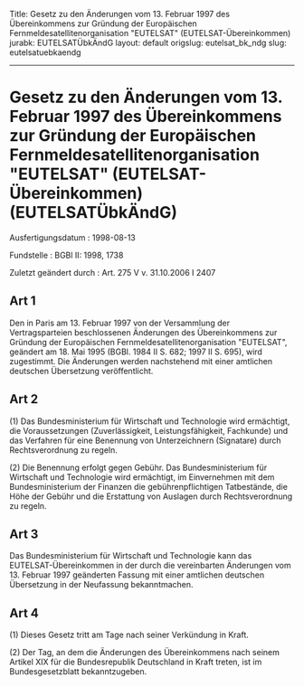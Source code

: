 Title: Gesetz zu den Änderungen vom 13. Februar 1997 des Übereinkommens zur Gründung
  der Europäischen Fernmeldesatellitenorganisation "EUTELSAT" (EUTELSAT-Übereinkommen)
jurabk: EUTELSATÜbkÄndG
layout: default
origslug: eutelsat_bk_ndg
slug: eutelsatuebkaendg

---

# Gesetz zu den Änderungen vom 13. Februar 1997 des Übereinkommens zur Gründung der Europäischen Fernmeldesatellitenorganisation "EUTELSAT" (EUTELSAT-Übereinkommen) (EUTELSATÜbkÄndG)

Ausfertigungsdatum
:   1998-08-13

Fundstelle
:   BGBl II: 1998, 1738

Zuletzt geändert durch
:   Art. 275 V v. 31.10.2006 I 2407


## Art 1

Den in Paris am 13. Februar 1997 von der Versammlung der
Vertragsparteien beschlossenen Änderungen des Übereinkommens zur
Gründung der Europäischen Fernmeldesatellitenorganisation "EUTELSAT",
geändert am 18. Mai 1995 (BGBl. 1984 II S. 682; 1997 II S. 695), wird
zugestimmt. Die Änderungen werden nachstehend mit einer amtlichen
deutschen Übersetzung veröffentlicht.


## Art 2

(1) Das Bundesministerium für Wirtschaft und Technologie wird
ermächtigt, die Voraussetzungen (Zuverlässigkeit, Leistungsfähigkeit,
Fachkunde) und das Verfahren für eine Benennung von Unterzeichnern
(Signatare) durch Rechtsverordnung zu regeln.

(2) Die Benennung erfolgt gegen Gebühr. Das Bundesministerium für
Wirtschaft und Technologie wird ermächtigt, im Einvernehmen mit dem
Bundesministerium der Finanzen die gebührenpflichtigen Tatbestände,
die Höhe der Gebühr und die Erstattung von Auslagen durch
Rechtsverordnung zu regeln.


## Art 3

Das Bundesministerium für Wirtschaft und Technologie kann das
EUTELSAT-Übereinkommen in der durch die vereinbarten Änderungen vom
13\. Februar 1997 geänderten Fassung mit einer amtlichen deutschen
Übersetzung in der Neufassung bekanntmachen.


## Art 4

(1) Dieses Gesetz tritt am Tage nach seiner Verkündung in Kraft.

(2) Der Tag, an dem die Änderungen des Übereinkommens nach seinem
Artikel XIX für die Bundesrepublik Deutschland in Kraft treten, ist im
Bundesgesetzblatt bekanntzugeben.

